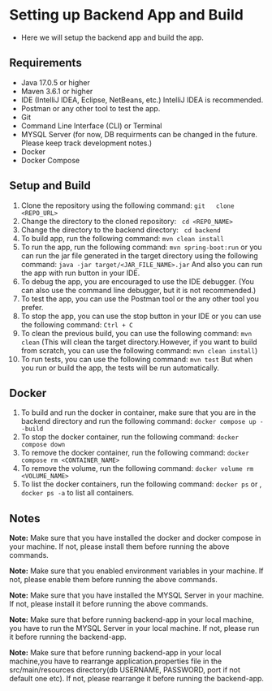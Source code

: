 # Setting up Backend App and Build
* Here we will setup the backend app and build the app.
## Requirements
* Java 17.0.5 or higher
* Maven 3.6.1 or higher
* IDE (IntelliJ IDEA, Eclipse, NetBeans, etc.) IntelliJ IDEA is recommended.
* Postman or any other tool to test the app.
* Git
* Command Line Interface (CLI) or Terminal
* MYSQL Server (for now, DB requirments can be changed in the future. Please keep track development notes.)
* Docker 
* Docker Compose
## Setup and Build
1. Clone the repository using the following command:
`git   clone <REPO_URL> `
2. Change the directory to the cloned repository:
` cd <REPO_NAME>`
3. Change the directory to the backend directory:
` cd backend`
4. To build app, run the following command:
`mvn clean install`
5. To run the app, run the following command:
`mvn spring-boot:run` or you can run the jar file generated in the target directory using the following command:
`java -jar target/<JAR_FILE_NAME>.jar` And also you can run the app with run button in your IDE.
6. To debug the app, you are encouraged to use the IDE debugger. (You can also use the command line debugger, but it is not recommended.)
7. To test the app, you can use the Postman tool or the any other tool you prefer.
8. To stop the app, you can use the stop button in your IDE or you can use the following command:
`Ctrl + C`
9. To clean the previous build, you can use the following command:
`mvn clean` (This will clean the target directory.However, if you want to build from scratch, you can use the following command: `mvn clean install`)
10. To run tests, you can use the following command:
`mvn test` But when you run or build the app, the tests will be run automatically.

## Docker
1. To build and run the docker  in container, make sure that you are in the backend directory and run the following command:
`docker compose up --build`
2. To stop the docker container, run the following command:
`docker compose down`
3. To remove the docker container, run the following command:
`docker compose rm <CONTAINER_NAME>`
4. To remove the volume, run the following command:
`docker volume rm <VOLUME_NAME>`
5. To list the docker containers, run the following command:
`docker ps` or , `docker ps -a` to list all containers.

## Notes
**Note:** Make sure that you have installed the docker and docker compose in your machine. If not, please install them before running the above commands.

**Note:** Make sure that you enabled environment variables in your machine. If not, please enable them before running the above commands.

**Note:** Make sure that you have installed the MYSQL Server in your machine. If not, please install it before running the above commands.

**Note:** Make sure that before running backend-app in your local machine, you have to run the MYSQL Server in your local machine. If not, please run it before running the backend-app.

**Note:** Make sure that before running backend-app in your local machine,you have to rearrange application.properties file in the src/main/resources directory(db USERNAME, PASSWORD, port if not default one etc). If not, please rearrange it before running the backend-app.



